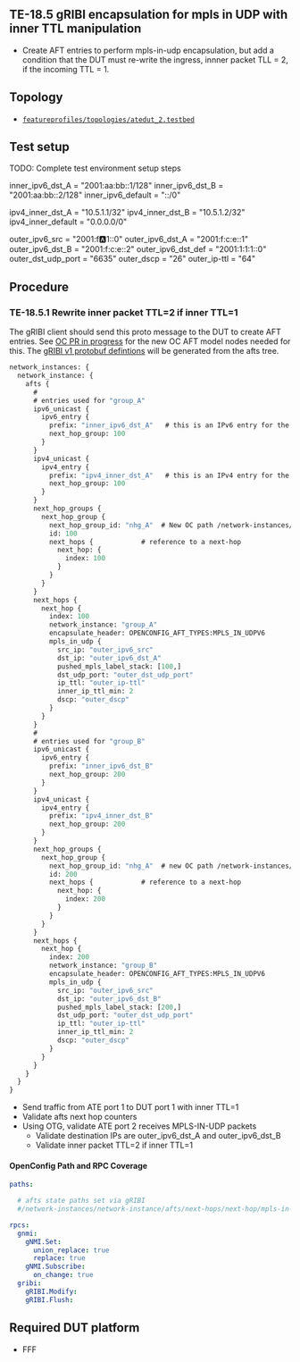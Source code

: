 ## TE-18.5 gRIBI encapsulation for mpls in UDP with inner TTL manipulation

* Create AFT entries to perform mpls-in-udp encapsulation, but add a condition that the DUT must
  re-write the ingress, innner packet TLL = 2, if the incoming TTL = 1.

## Topology

* [`featureprofiles/topologies/atedut_2.testbed`](https://github.com/openconfig/featureprofiles/blob/main/topologies/atedut_2.testbed)

## Test setup

TODO: Complete test environment setup steps

inner_ipv6_dst_A = "2001:aa:bb::1/128"
inner_ipv6_dst_B = "2001:aa:bb::2/128"
inner_ipv6_default = "::/0"

ipv4_inner_dst_A = "10.5.1.1/32"
ipv4_inner_dst_B = "10.5.1.2/32"
ipv4_inner_default = "0.0.0.0/0"

outer_ipv6_src =      "2001:f:a:1::0"
outer_ipv6_dst_A =    "2001:f:c:e::1"
outer_ipv6_dst_B =    "2001:f:c:e::2"
outer_ipv6_dst_def =  "2001:1:1:1::0"
outer_dst_udp_port =  "6635"
outer_dscp =          "26"
outer_ip-ttl =        "64"

## Procedure

### TE-18.5.1 Rewrite inner packet TTL=2 if inner TTL=1

The gRIBI client should send this proto message to the DUT to create AFT
entries.  See [OC PR in progress](https://github.com/openconfig/public/pull/1153)
for the new OC AFT model nodes needed for this.  The
[gRIBI v1 protobuf defintions](https://github.com/openconfig/gribi/blob/master/v1/proto/README.md)
will be generated from the afts tree.

```proto
network_instances: {
  network_instance: {
    afts {
      #
      # entries used for "group_A"
      ipv6_unicast {
        ipv6_entry {
          prefix: "inner_ipv6_dst_A"   # this is an IPv6 entry for the origin/inner packet.
          next_hop_group: 100
        }
      }
      ipv4_unicast {
        ipv4_entry {
          prefix: "ipv4_inner_dst_A"   # this is an IPv4 entry for the origin/inner packet.
          next_hop_group: 100
        }
      }
      next_hop_groups {
        next_hop_group {
          next_hop_group_id: "nhg_A"  # New OC path /network-instances/network-instance/afts/next-hop-groups/next-hop-group/state/next-hop-group-id
          id: 100
          next_hops {            # reference to a next-hop
            next_hop: {
              index: 100
            }
          }
        }
      }
      next_hops {
        next_hop {
          index: 100
          network_instance: "group_A"
          encapsulate_header: OPENCONFIG_AFT_TYPES:MPLS_IN_UDPV6
          mpls_in_udp {
            src_ip: "outer_ipv6_src"
            dst_ip: "outer_ipv6_dst_A"
            pushed_mpls_label_stack: [100,]
            dst_udp_port: "outer_dst_udp_port"
            ip_ttl: "outer_ip-ttl"
            inner_ip_ttl_min: 2
            dscp: "outer_dscp"
          }
        }
      }
      #
      # entries used for "group_B"
      ipv6_unicast {
        ipv6_entry {
          prefix: "inner_ipv6_dst_B"
          next_hop_group: 200
        }
      }
      ipv4_unicast {
        ipv4_entry {
          prefix: "ipv4_inner_dst_B"
          next_hop_group: 200
        }
      }
      next_hop_groups {
        next_hop_group {
          next_hop_group_id: "nhg_A"  # new OC path /network-instances/network-instance/afts/next-hop-groups/next-hop-group/state/next-hop-group-id
          id: 200
          next_hops {            # reference to a next-hop
            next_hop: {
              index: 200
            }
          }
        }
      }
      next_hops {
        next_hop {
          index: 200
          network_instance: "group_B"
          encapsulate_header: OPENCONFIG_AFT_TYPES:MPLS_IN_UDPV6
          mpls_in_udp {
            src_ip: "outer_ipv6_src"
            dst_ip: "outer_ipv6_dst_B"
            pushed_mpls_label_stack: [200,]
            dst_udp_port: "outer_dst_udp_port"
            ip_ttl: "outer_ip-ttl"
            inner_ip_ttl_min: 2
            dscp: "outer_dscp"
          }
        }
      }
    }
  }
}
```
* Send traffic from ATE port 1 to DUT port 1 with inner TTL=1
* Validate afts next hop counters
* Using OTG, validate ATE port 2 receives MPLS-IN-UDP packets
  * Validate destination IPs are outer_ipv6_dst_A and outer_ipv6_dst_B
  * Validate inner packet TTL=2 if inner TTL=1

#### OpenConfig Path and RPC Coverage

```yaml
paths:

  # afts state paths set via gRIBI
  #/network-instances/network-instance/afts/next-hops/next-hop/mpls-in-udp/state/ip-ttl:

rpcs:
  gnmi:
    gNMI.Set:
      union_replace: true
      replace: true
    gNMI.Subscribe:
      on_change: true
  gribi:
    gRIBI.Modify:
    gRIBI.Flush:
```

## Required DUT platform

* FFF

